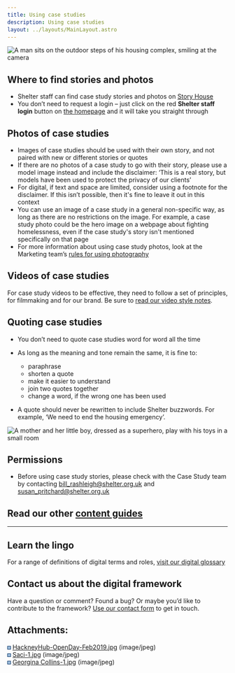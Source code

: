 ```yaml
---
title: Using case studies
description: Using case studies
layout: ../layouts/MainLayout.astro
---
```


![A man sits on the outdoor steps of his housing complex, smiling at the camera](attachments/183762989/782860355.jpg?width=680)

## Where to find stories and photos  

- Shelter staff can find case study stories and photos on [Story House](https://imagehouse.shelter.org.uk/login.php?url=%2Fpages%2Fhome.php&nocookies=true)
- You don’t need to request a login – just click on the red **Shelter staff login** button on [the homepage](https://imagehouse.shelter.org.uk/login.php?url=%2Fpages%2Fhome.php&nocookies=true) and it will take you straight through

## Photos of case studies  

- Images of case studies should be used with their own story, and not paired with new or different stories or quotes
- If there are no photos of a case study to go with their story, please use a model image instead and include the disclaimer: ‘This is a real story, but models have been used to protect the privacy of our clients’
- For digital, if text and space are limited, consider using a footnote for the disclaimer. If this isn’t possible, then it's fine to leave it out in this context
- You can use an image of a case study in a general non-specific way, as long as there are no restrictions on the image. For example, a case study photo could be the hero image on a webpage about fighting homelessness, even if the case study's story isn't mentioned specifically on that page
- For more information about using case study photos, look at the Marketing team’s [rules for using photography](https://shelteruk.sharepoint.com/:w:/r/sites/inhouse/Documents/Brand/Using%20photographs%20rules_brand%20photography.docx?d=w00ae8d5ff0fe4920bf232976b2c3a36e&csf=1&e=B5Np7A)

## Videos of case studies

For case study videos to be effective, they need to follow a set of principles, for filmmaking and for our brand. Be sure to [read our video style notes](https://shelteruk.atlassian.net/wiki/spaces/ETS/pages/630358245/Case+study+videos%3A+a+guide+for+partners+and+agencies).

## Quoting case studies  

- You don’t need to quote case studies word for word all the time
- As long as the meaning and tone remain the same, it is fine to:

  - paraphrase
  - shorten a quote
  - make it easier to understand
  - join two quotes together
  - change a word, if the wrong one has been used

- A quote should never be rewritten to include Shelter buzzwords. For example, ‘We need to end the housing emergency’.

![A mother and her little boy, dressed as a superhero, play with his toys in a small room](attachments/183762989/784072922.jpg?width=680)

## Permissions  

- Before using case study stories, please check with the Case Study team by contacting [bill_rashleigh@shelter.org.uk](mailto:bill_rashleigh@shelter.org.uk) and [susan_pritchard@shelter.org.uk](mailto:susan_pritchard@shelter.org.uk)

## Read our other [content guides](Guides_442138636.html)

---

## Learn the lingo

For a range of definitions of digital terms and roles, [visit our digital glossary](Shelter%27s-digital-glossary_712245258.html)

## Contact us about the digital framework

Have a question or comment? Found a bug? Or maybe you’d like to contribute to the framework? [Use our contact form](https://england.shelter.org.uk/contact_us_about_the_digital_framework) to get in touch.

## Attachments:

![](images/icons/bullet_blue.gif) [HackneyHub-OpenDay-Feb2019.jpg](attachments/183762989/483065908.jpg) (image/jpeg)  
![](images/icons/bullet_blue.gif) [Saci-1.jpg](attachments/183762989/782860355.jpg) (image/jpeg)  
![](images/icons/bullet_blue.gif) [Georgina Collins-1.jpg](attachments/183762989/784072922.jpg) (image/jpeg)
